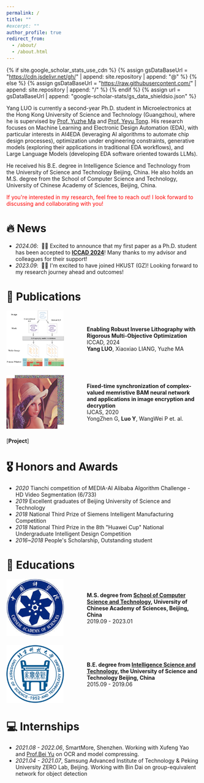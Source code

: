 ```yaml
---
permalink: /
title: ""
#excerpt: ""
author_profile: true
redirect_from: 
  - /about/
  - /about.html
---
```


{% if site.google_scholar_stats_use_cdn %}
{% assign gsDataBaseUrl = "https://cdn.jsdelivr.net/gh/" | append: site.repository | append: "@" %}
{% else %}
{% assign gsDataBaseUrl = "https://raw.githubusercontent.com/" | append: site.repository | append: "/" %}
{% endif %}
{% assign url = gsDataBaseUrl | append: "google-scholar-stats/gs_data_shieldsio.json" %}

<span class='anchor' id='about-me'></span>


Yang LUO is currently a second-year Ph.D. student in Microelectronics at the Hong Kong University of Science and Technology (Guangzhou), where he is supervised by [Prof. Yuzhe Ma](https://yuzhema.people.ust.hk/) and [Prof. Yeyu Tong](https://personal.hkust-gz.edu.cn/yeyutong/). His research focuses on Machine Learning and Electronic Design Automation (EDA), with particular interests in AI4EDA (leveraging AI algorithms to automate chip design processes), optimization under engineering constraints, generative models (exploring their applications in traditional EDA workflows), and Large Language Models (developing EDA software oriented towards LLMs).

He received his B.E. degree in Intelligence Science and Technology from the University of Science and Technology Beijing, China. He also holds an M.S. degree from the School of Computer Science and Technology, University of Chinese Academy of Sciences, Beijing, China.

<span style="color:red">If you're interested in my research, feel free to reach out! I look forward to discussing and collaborating with you!</span>

# 🔥 News
- *2024.06*: &nbsp;🎉🎉 Excited to announce that my first paper as a Ph.D. student has been accepted to [**ICCAD 2024**](https://2024.iccad.com/)! Many thanks to my advisor and colleagues for their support!
- *2023.09*: &nbsp;🎉🎉 I'm excited to have joined HKUST (GZ)! Looking forward to my research journey ahead and outcomes!
# 📝 Publications 

<div class='paper-box' style="display: flex; align-items: center; margin-bottom: 20px;">
  <div class='paper-box-image' style="flex-shrink: 0; margin-right: 60px;">
    <img src='../images/papers/PVILT.png' alt="sym" width="150">
  </div>
  <div class='paper-box-text'>
    <p><strong>Enabling Robust Inverse Lithography with Rigorous Multi-Objective Optimization</strong><br>
    ICCAD, 2024<br><strong>Yang LUO</strong>, Xiaoxiao LIANG, Yuzhe MA</p>
  </div>
</div>

<div class='paper-box' style="display: flex; align-items: center; margin-bottom: 20px;">
  <div class='paper-box-image' style="flex-shrink: 0; margin-right: 60px;">
    <img src='../images/papers/syn.png' alt="sym" width="150">
  </div>
  <div class='paper-box-text'>
    <p><strong>Fixed-time synchronization of complex-valued memristive BAM neural network and applications in image encryption and decryption</strong><br>
    IJCAS, 2020<br>YongZhen G, <strong>Luo Y</strong>, WangWei P et. al.</p>
  </div>
</div>

[**Project**]



# 🎖 Honors and Awards
- *2020* Tianchi competition of MEDIA-AI Alibaba Algorithm Challenge - HD Video Segmentation (6/733)
- *2019* Excellent graduates of Beijing University of Science and Technology
- *2018* National Third Prize of Siemens Intelligent Manufacturing Competition
- *2018* National Third Prize in the 8th "Huawei Cup" National Undergraduate Intelligent Design Competition
- *2016~2018* People's Scholarship, Outstanding student

# 📖 Educations
<div class='paper-box' style="display: flex; align-items: center; margin-bottom: 20px;">
  <div class='paper-box-image' style="flex-shrink: 0; margin-right: 60px;">
    <img src='../images/education/ucas.jpg' alt="sym" width="150" >
  </div>
  <div class='paper-box-text'>
    <p><strong>M.S. degree from <a href="https://scce.ucas.ac.cn/">School of Computer Science and Technology</a>, University of Chinese Academy of Sciences, Beijing, China</strong><br>2019.09 - 2023.01</p>
  </div>
</div>

<div class='paper-box' style="display: flex; align-items: center; margin-bottom: 20px;">
  <div class='paper-box-image' style="flex-shrink: 0; margin-right: 60px;">
    <img src='../images/education/ustb.png' alt="sym" width="150">
  </div>
  <div class='paper-box-text' style="flex-grow: 1;">
    <p><strong>B.E. degree from <a href="https://ai.ustb.edu.cn/">Intelligence Science and Technology</a>, the University of Science and Technology Beijing, China</strong><br>2015.09 - 2019.06</p>
  </div>
</div>


# 💻 Internships
- *2021.08 - 2022.06*, SmartMore, Shenzhen. Working with Xufeng Yao and [Prof.Bei Yu](https://www.cse.cuhk.edu.hk/~byu/) on OCR and model compressing.
- *2021.04 - 2021.07*, Samsung Advanced Institute of Technology & Peking University ZERO Lab, Beijing. Working with Bin Dai on group-equivalent network for object detection
